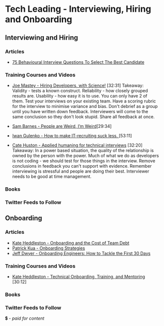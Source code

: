 # Tech Leading - Interviewing, Hiring and Onboarding

## Interviewing and Hiring

### Articles

- [75 Behavioural Interview Questions To Select The Best Candidate](http://recruitloop.com/blog/behavioural-interview-questions/)

### Training Courses and Videos

- [Joe Mastey - Hiring Developers, with Science!](https://www.youtube.com/watch?v=ZCGGMxcJMZk) [32:31]
Takeaway: Validity - tests a known construct.  Reliability - how closely grouped results are.  Usability - how easy it is to use. You can only have 2 of them.  Test your interviews on your existing team. Have a scoring rubric for the interview to minimise variance and bias. Don't debrief as a group until you have written down feedback.  Interviewers will come to the same conclusion so they don't look stupid.  Share all feedback at once. 

- [Sam Barnes - People are Weird, I’m Weird](https://vimeo.com/139910836)[29:34]

- [Iwan Gulenko - How to make IT-recruiting suck less. ](https://www.youtube.com/watch?v=u6PTaTDHUG4) [53:11]

- [Cate Huston - Applied humaning for technical interviews](https://www.youtube.com/watch?v=yeV62jgu1l0) [32:20]
Takeaway: In a power based situation, the quality of the relationship is owned by the person with the power. Much of what we do as developers is not coding - we should test for those things in the interview. Remove conclusions in feedback you can't support with evidence. Remember interviewing is stressful and people are doing their best. Interviewer needs to be good at time management.

### Books


### Twitter Feeds to Follow



## Onboarding

### Articles

- [Kate Heddleston - Onboarding and the Cost of Team Debt](https://kateheddleston.com/blog/onboarding-and-the-cost-of-team-debt)
- [Patrick Kua - Onboarding Strategies](https://www.thekua.com/atwork/category/onboarding-strategies/)
- [Jeff Dwyer - Onboarding Engineers: How to Tackle the First 30 Days](http://product.hubspot.com/blog/onboarding-engineers-how-to-tackle-the-first-30-days)

### Training Courses and Videos

- [Kate Heddleston - Technical Onboarding, Training, and Mentoring](https://www.youtube.com/watch?v=Lpg4jRSH7EE) [30:12]

### Books


### Twitter Feeds to Follow


💲 - *paid for content*